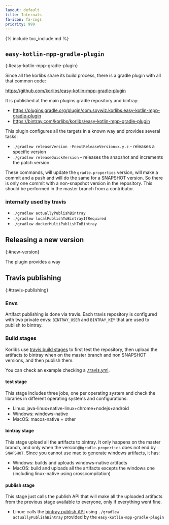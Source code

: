 ```yaml
---
layout: default
title: Internals
fa-icon: fa-cogs
priority: 999
---
```


{% include toc_include.md %}

## `easy-kotlin-mpp-gradle-plugin`
{:#easy-kotlin-mpp-gradle-plugin}

Since all the korlibs share its build process, there is a gradle plugin with all that common code:

<https://github.com/korlibs/easy-kotlin-mpp-gradle-plugin>

It is published at the main plugins.gradle repository and bintray:

* <https://plugins.gradle.org/plugin/com.soywiz.korlibs.easy-kotlin-mpp-gradle-plugin>
* <https://bintray.com/korlibs/korlibs/easy-kotlin-mpp-gradle-plugin>

This plugin configures all the targets in a known way and provides several tasks:

* `./gradlew releaseVersion -PnextReleaseVersion=x.y.z` - releases a specific version
* `./gradlew releaseQuickVersion` - releases the snapshot and increments the patch version

These commands, will update the `gradle.properties` version, will make a commit and a push
and will do the same for a SNAPSHOT version.
So there is only one commit with a non-snapshot version in the repository.
This should be performed in the master branch from a contributor.

### internally used by travis 

* `./gradlew actuallyPublishBintray`
* `./gradlew localPublishToBintrayIfRequired`
* `./gradlew dockerMultiPublishToBintray`

## Releasing a new version
{:#new-version}

The plugin provides a way

## Travis publishing
{:#travis-publishing}

### Envs

Artifact publishing is done via travis.
Each travis repository is configured with two private envs:
`BINTRAY_USER` and `BINTRAY_KEY` that are used to publish to bintray.

### Build stages

Korlibs use [travis build stages](https://docs.travis-ci.com/user/build-stages/) to first test the repository,
then upload the artifacts to bintray when on the master branch and non SNAPSHOT versions,
and then publish them.

You can check an example checking a [.travis.yml](https://github.com/korlibs/klock/blob/master/.travis.yml).

#### test stage

This stage includes three jobs, one per operating system and check the libraries in different operating systems and configurations:

* Linux: java-linux+native-linux+chrome+nodejs+android
* Windows: windows-native
* MacOS: macos-native + other

#### bintray stage

This stage upload all the artifacts to bintray.
It only happens on the master branch, and only when the version@`gradle.properties` does not end by `-SNAPSHOT`.
Since you cannot use mac to generate windows artifacts, it has:

* Windows: builds and uploads windows-native artifacts
* MacOS: build and uploads all the artifacts excepts the windows one (including linux-native using crosscompilation)

#### publish stage

This stage just calls the publish API that will make all the uploaded artifacts from the previous stage
available to everyone, only if everything went fine. 
  
* Linux: calls the [bintray publish API](https://bintray.com/docs/api/#_publish_discard_uploaded_content) using `./gradlew actuallyPublishBintray` provided by the `easy-kotlin-mpp-gradle-plugin`
